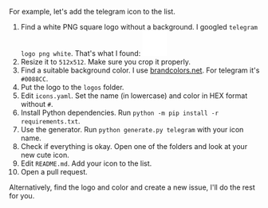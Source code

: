 For example, let's add the telegram icon to the list.

1. Find a white PNG square logo without a background. I googled `telegram logo png white`. That's what I found: <img width="50" src="logos/telegram.png">
2. Resize it to `512x512`. Make sure you crop it properly.
3. Find a suitable background color. I use [brandcolors.net](https://brandcolors.net). For telegram it's `#0088CC`.
4. Put the logo to the `logos` folder.
5. Edit `icons.yaml`. Set the name (in lowercase) and color in HEX format without `#`.
6. Install Python dependencies. Run `python -m pip install -r requirements.txt`.
7. Use the generator. Run `python generate.py telegram` with your icon name.
8. Check if everything is okay. Open one of the folders and look at your new cute icon.
9. Edit `README.md`. Add your icon to the list.
10. Open a pull request.

Alternatively, find the logo and color and create a new issue, I'll do the rest for you.
